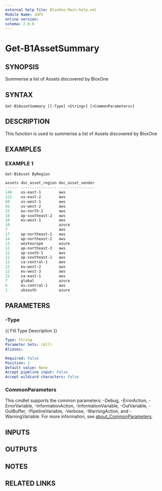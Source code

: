 ```yaml
---
external help file: BloxOne-Main-help.xml
Module Name: ibPS
online version:
schema: 2.0.0
---
```


# Get-B1AssetSummary

## SYNOPSIS
Summerise a list of Assets discovered by BloxOne

## SYNTAX

```
Get-B1AssetSummary [[-Type] <String>] [<CommonParameters>]
```

## DESCRIPTION
This function is used to summerise a list of Assets discovered by BloxOne

## EXAMPLES

### EXAMPLE 1
```powershell
Get-B1Asset ByRegion

assets doc_asset_region doc_asset_vendor
------ ---------------- ----------------
140    us-east-1        aws
121    us-east-2        aws
68     us-west-1        aws
42     us-west-2        aws
23     eu-north-1       aws
18     ap-southeast-2   aws
18     eu-west-1        aws
10                      azure
7                       aws
17     ap-northeast-1   aws
14     ap-northeast-2   aws
13     westeurope       azure
12     ap-northeast-3   aws
12     ap-south-1       aws
12     ap-southeast-1   aws
12     ca-central-1     aws
12     eu-west-2        aws
12     eu-west-3        aws
12     sa-east-1        aws
7      global           azure
6      eu-central-1     aws
1      uksouth          azure
```

## PARAMETERS

### -Type
{{ Fill Type Description }}

```yaml
Type: String
Parameter Sets: (All)
Aliases:

Required: False
Position: 1
Default value: None
Accept pipeline input: False
Accept wildcard characters: False
```

### CommonParameters
This cmdlet supports the common parameters: -Debug, -ErrorAction, -ErrorVariable, -InformationAction, -InformationVariable, -OutVariable, -OutBuffer, -PipelineVariable, -Verbose, -WarningAction, and -WarningVariable. For more information, see [about_CommonParameters](http://go.microsoft.com/fwlink/?LinkID=113216).

## INPUTS

## OUTPUTS

## NOTES

## RELATED LINKS
